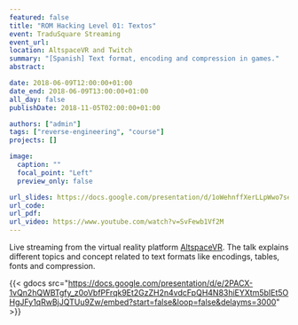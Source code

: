 ```yaml
---
featured: false
title: "ROM Hacking Level 01: Textos"
event: TraduSquare Streaming
event_url:
location: AltspaceVR and Twitch
summary: "[Spanish] Text format, encoding and compression in games."
abstract:

date: 2018-06-09T12:00:00+01:00
date_end: 2018-06-09T13:00:00+01:00
all_day: false
publishDate: 2018-11-05T02:00:00+01:00

authors: ["admin"]
tags: ["reverse-engineering", "course"]
projects: []

image:
  caption: ""
  focal_point: "Left"
  preview_only: false

url_slides: https://docs.google.com/presentation/d/1oWehnffXerLLpWwo7seV7DbJmLC4dFKiRkbw-7ZIS6A/edit?usp=sharing
url_code:
url_pdf:
url_video: https://www.youtube.com/watch?v=SvFewb1Vf2M
---
```


Live streaming from the virtual reality platform [AltspaceVR](https://altvr.com/).
The talk explains different topics and concept related to text formats like
encodings, tables, fonts and compression.

{{< gdocs src="https://docs.google.com/presentation/d/e/2PACX-1vQn2hQWBTgfy_z0oVbfPFrqk9Et2GzZH2n4vdcFpQH4N83hiEYXtm5bIEt5OHgJFy1qRwBjJQTUu9Zw/embed?start=false&loop=false&delayms=3000" >}}

